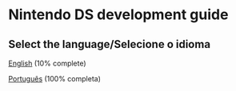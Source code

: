 # Nintendo DS development guide
## Select the language/Selecione o idioma
[English](https://github.com/igorbdamata/Nintendo-DS-development-guide/blob/main/EnglishGuide#readme) (10% complete)

[Português](https://github.com/igorbdamata/Nintendo-DS-development-guide/blob/main/PortugueseGuide#readme) (100% completa)

